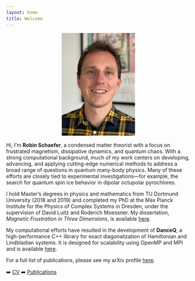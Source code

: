 ```yaml
---
layout: home
title: Welcome
---
```



<div style="text-align: center;">
  <img src="assets/images/profile.jpg" alt="Description" style="width: 200px;" />
</div>


Hi, I’m **Robin Schaefer**, a condensed matter theorist with a focus on frustrated magnetism, dissipative dynamics, and quantum chaos. With a strong computational background, much of my work centers on developing, advancing, and applying cutting-edge numerical methods to address a broad range of questions in quantum many-body physics. Many of these efforts are closely tied to experimental investigations—for example, the search for quantum spin ice behavior in dipolar octupolar pyrochlores.

I hold Master’s degrees in physics and mathematics from TU Dortmund University (2018 and 2019) and completed my PhD at the Max Planck Institute for the Physics of Complex Systems in Dresden, under the supervision of David Luitz and Roderich Moessner. My dissertation, *Magnetic Frustration in Three Dimensions*, is available [here](https://tud.qucosa.de/landing-page/?tx_dlf[id]=https%3A%2F%2Ftud.qucosa.de%2Fapi%2Fqucosa%253A82937%2Fmets).

My computational efforts have resulted in the development of **DanceQ**, a high-performance C++ library for exact diagonalization of Hamiltonian and Lindbladian systems. It is designed for scalability using OpenMP and MPI and is available [here](https://gitlab.com/DanceQ/danceq).

For a full list of publications, please see my arXiv profile [here](https://arxiv.org/a/0000-0001-9728-2371.html).

➡️ [CV](cv.html)
➡️ [Publications](pub.html)

